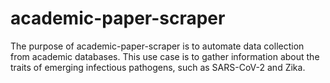 # academic-paper-scraper
The purpose of academic-paper-scraper is to automate data collection from
academic databases. This use case is to gather information about the traits
of emerging infectious pathogens, such as SARS-CoV-2 and Zika. 



